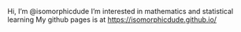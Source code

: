 Hi, I’m @isomorphicdude
I’m interested in mathematics and statistical learning
My github pages is at https://isomorphicdude.github.io/
<!---
isomorphicdude/isomorphicdude is a ✨ special ✨ repository because its `README.md` (this file) appears on your GitHub profile.
You can click the Preview link to take a look at your changes.
--->
